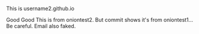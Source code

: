 This is username2.github.io

Good Good
This is from oniontest2. But commit shows it's from oniontest1... Be careful. Email also faked.
